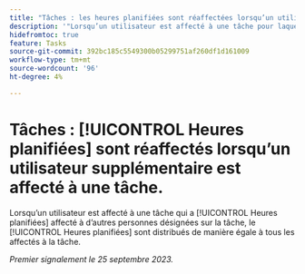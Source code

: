 ```yaml
---
title: "Tâches : les heures planifiées sont réaffectées lorsqu’un utilisateur supplémentaire est affecté à une tâche."
description: '"Lorsqu’un utilisateur est affecté à une tâche pour laquelle des Heures planifiées sont allouées à d’autres personnes désignées sur la tâche, les Heures planifiées de la tâche sont uniformément réparties entre tous les personnes désignées sur la tâche.  »'
hidefromtoc: true
feature: Tasks
source-git-commit: 392bc185c5549300b05299751af260df1d161009
workflow-type: tm+mt
source-wordcount: '96'
ht-degree: 4%

---
```



# Tâches : [!UICONTROL Heures planifiées] sont réaffectés lorsqu’un utilisateur supplémentaire est affecté à une tâche.

Lorsqu’un utilisateur est affecté à une tâche qui a [!UICONTROL Heures planifiées] affecté à d’autres personnes désignées sur la tâche, le [!UICONTROL Heures planifiées] sont distribués de manière égale à tous les affectés à la tâche.

_Premier signalement le 25 septembre 2023._
